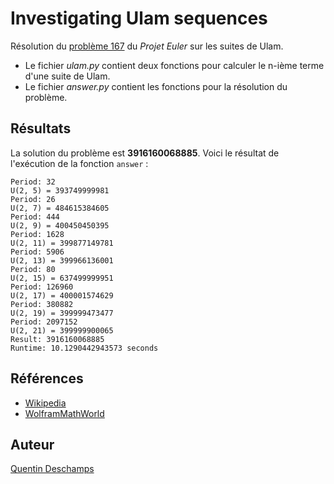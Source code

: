 # Investigating Ulam sequences

Résolution du [problème 167](https://projecteuler.net/problem=167) du *Projet Euler* sur les suites de Ulam.

- Le fichier *ulam.py* contient deux fonctions pour calculer le n-ième terme d'une suite de Ulam.
- Le fichier *answer.py* contient les fonctions pour la résolution du problème.

## Résultats
La solution du problème est **3916160068885**. Voici le résultat de l'exécution de la fonction `answer` :
```
Period: 32
U(2, 5) = 393749999981
Period: 26
U(2, 7) = 484615384605
Period: 444
U(2, 9) = 400450450395
Period: 1628
U(2, 11) = 399877149781
Period: 5906
U(2, 13) = 399966136001
Period: 80
U(2, 15) = 637499999951
Period: 126960
U(2, 17) = 400001574629
Period: 380882
U(2, 19) = 399999473477
Period: 2097152
U(2, 21) = 399999900065
Result: 3916160068885
Runtime: 10.1290442943573 seconds
```

## Références
- [Wikipedia](https://en.wikipedia.org/wiki/Ulam_number)
- [WolframMathWorld](https://mathworld.wolfram.com/UlamSequence.html)

## Auteur
[Quentin Deschamps](mailto:quentindeschamps18@gmail.com)
